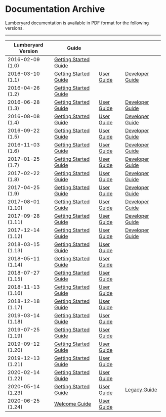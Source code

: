 # Documentation Archive<a name="lumberyard-documentation-archive"></a>

Lumberyard documentation is available in PDF format for the following versions\.


****  

| Lumberyard Version | Guide |  |  | 
| --- | --- | --- | --- | 
| 2016\-02\-09 \(1\.0\) | [Getting Started Guide](https://d3bqhfbip4ze4a.cloudfront.net/lumberyard-gsg-1.0-2016-02-09.pdf) |  |  | 
| 2016\-03\-10 \(1\.1\) | [Getting Started Guide](https://d3bqhfbip4ze4a.cloudfront.net/lumberyard-gsg-1.1-2016-03-10.pdf) | [User Guide](https://d3bqhfbip4ze4a.cloudfront.net/lumberyard-ug-1.1-2016-03-10.pdf) | [Developer Guide](https://d3bqhfbip4ze4a.cloudfront.net/lumberyard-dg-1.1-2016-03-10.pdf) | 
| 2016\-04\-26 \(1\.2\) | [Getting Started Guide](https://d3bqhfbip4ze4a.cloudfront.net/lumberyard-gsg-1.2-2016-04-26.pdf) |  |  | 
| 2016\-06\-28 \(1\.3\) | [Getting Started Guide](https://d3bqhfbip4ze4a.cloudfront.net/lumberyard-gsg-1.3-2016-06-28.pdf) | [User Guide](https://d3bqhfbip4ze4a.cloudfront.net/lumberyard-ug-1.3-2016-06-28.pdf) | [Developer Guide](https://d3bqhfbip4ze4a.cloudfront.net/lumberyard-dg-1.3-2016-06-28.pdf) | 
| 2016\-08\-08 \(1\.4\) | [Getting Started Guide](https://d3bqhfbip4ze4a.cloudfront.net/lumberyard-gsg-1.4-2016-08-08.pdf) | [User Guide](https://d3bqhfbip4ze4a.cloudfront.net/lumberyard-ug-1.4-2016-08-08.pdf) | [Developer Guide](https://d3bqhfbip4ze4a.cloudfront.net/lumberyard-dg-1.4-2016-08-08.pdf) | 
| 2016\-09\-22 \(1\.5\) | [Getting Started Guide](https://d3bqhfbip4ze4a.cloudfront.net/lumberyard-gsg-1.5-2016-09-22.pdf) | [User Guide](https://d3bqhfbip4ze4a.cloudfront.net/lumberyard-ug-1.5-2016-09-22.pdf) | [Developer Guide](https://d3bqhfbip4ze4a.cloudfront.net/lumberyard-dg-1.5-2016-09-22.pdf) | 
| 2016\-11\-03 \(1\.6\) | [Getting Started Guide](https://d3bqhfbip4ze4a.cloudfront.net/lumberyard-gsg-1.6-2016-11-03.pdf) | [User Guide](https://d3bqhfbip4ze4a.cloudfront.net/lumberyard-ug-1.6-2016-11-03.pdf) | [Developer Guide](https://d3bqhfbip4ze4a.cloudfront.net/lumberyard-dg-1.6-2016-11-03.pdf) | 
| 2017\-01\-25 \(1\.7\) | [Getting Started Guide](https://d3bqhfbip4ze4a.cloudfront.net/lumberyard-gsg-1.7-2016-01-25.pdf) | [User Guide](https://d3bqhfbip4ze4a.cloudfront.net/lumberyard-ug-1.7-2016-01-25.pdf) | [Developer Guide](https://d3bqhfbip4ze4a.cloudfront.net/lumberyard-dg-1.7-2016-01-25.pdf) | 
| 2017\-02\-22 \(1\.8\) | [Getting Started Guide](https://d3bqhfbip4ze4a.cloudfront.net/lumberyard-gsg-1.8-2017-02-22.pdf) | [User Guide](https://d3bqhfbip4ze4a.cloudfront.net/lumberyard-ug-1.8-2017-02-22.pdf) | [Developer Guide](https://d3bqhfbip4ze4a.cloudfront.net/lumberyard-dg-1.8-2017-02-22.pdf) | 
| 2017\-04\-25 \(1\.9\) | [Getting Started Guide](https://d3bqhfbip4ze4a.cloudfront.net/lumberyard-gsg-1.9-2017-07-18.pdf) | [User Guide](https://d3bqhfbip4ze4a.cloudfront.net/lumberyard-ug-1.9-2017-07-18.pdf) | [Developer Guide](https://d3bqhfbip4ze4a.cloudfront.net/lumberyard-dg-1.9-2017-07-18.pdf) | 
| 2017\-08\-01 \(1\.10\) | [Getting Started Guide](https://d3bqhfbip4ze4a.cloudfront.net/lumberyard-gsg-1.10-2017_08_01.pdf) | [User Guide](https://d3bqhfbip4ze4a.cloudfront.net/lumberyard-ug-1.10-2017_08_01.pdf) | [Developer Guide](https://d3bqhfbip4ze4a.cloudfront.net/lumberyard-dg-1.10-2017_08_01.pdf) | 
| 2017\-09\-28 \(1\.11\) | [Getting Started Guide](https://d3bqhfbip4ze4a.cloudfront.net/lumberyard-gsg-1.11-2017_09_28.pdf) | [User Guide](https://d3bqhfbip4ze4a.cloudfront.net/lumberyard-ug-1.11-2017_09_28.pdf) | [Developer Guide](https://d3bqhfbip4ze4a.cloudfront.net/lumberyard-dg-1.11-2017_09_28.pdf) | 
| 2017\-12\-14 \(1\.12\) | [Getting Started Guide](https://d3bqhfbip4ze4a.cloudfront.net/lumberyard-gsg-1.12-2017-12-14.pdf) | [User Guide](https://d3bqhfbip4ze4a.cloudfront.net/lumberyard-ug-1.12-2017-12-14.pdf) | [Developer Guide](https://d3bqhfbip4ze4a.cloudfront.net/lumberyard-dg-1.12-2017-12-14.pdf) | 
| 2018\-03\-15 \(1\.13\) | [Getting Started Guide](https://d3bqhfbip4ze4a.cloudfront.net/lumberyard-gsg-1.13-2018-03-15.pdf) | [User Guide](https://d3bqhfbip4ze4a.cloudfront.net/lumberyard-ug-1.13-2018-03-15.pdf) |  | 
| 2018\-05\-11 \(1\.14\) | [Getting Started Guide](https://d3bqhfbip4ze4a.cloudfront.net/lumberyard-gsg-1.14-2018-05-11.pdf) | [User Guide](https://d3bqhfbip4ze4a.cloudfront.net/lumberyard-ug-1.14-2018-05-11.pdf) |  | 
| 2018\-07\-27 \(1\.15\) | [Getting Started Guide](https://d3bqhfbip4ze4a.cloudfront.net/lumberyard-gsg-1.15-2018-07-27.pdf) | [User Guide](https://d3bqhfbip4ze4a.cloudfront.net/lumberyard-ug-1.15-2018-07-27.pdf) |  | 
| 2018\-11\-13 \(1\.16\) | [Getting Started Guide](https://d3bqhfbip4ze4a.cloudfront.net/lumberyard-gsg-1.16-2018-11-13.pdf) | [User Guide](https://d3bqhfbip4ze4a.cloudfront.net/lumberyard-ug-1.16-2018-11-13.pdf) |  | 
| 2018\-12\-18 \(1\.17\) | [Getting Started Guide](https://d3bqhfbip4ze4a.cloudfront.net/lumberyard-gsg-1.17-2018-12-18.pdf) | [User Guide](https://d3bqhfbip4ze4a.cloudfront.net/lumberyard-ug-1.17-2018-12-18.pdf) |  | 
| 2019\-03\-14 \(1\.18\) | [Getting Started Guide](https://d3bqhfbip4ze4a.cloudfront.net/lumberyard-gsg-1.18-2019-03-14.pdf) | [User Guide](https://d3bqhfbip4ze4a.cloudfront.net/lumberyard-ug-1.18-2019-03-14.pdf) |  | 
| 2019\-07\-25 \(1\.19\) | [Getting Started Guide](https://d3bqhfbip4ze4a.cloudfront.net/lumberyard-gsg-1.19-2019-06-17.pdf) | [User Guide](https://d3bqhfbip4ze4a.cloudfront.net/lumberyard-ug-1.19-2019-06-17.pdf) |  | 
| 2019\-09\-12 \(1\.20\) | [Getting Started Guide](https://d3bqhfbip4ze4a.cloudfront.net/lumberyard-gsg-1.20-2019-09-12.pdf) | [User Guide](https://d3bqhfbip4ze4a.cloudfront.net/lumberyard-ug-1.20-2019-09-12.pdf) |  | 
| 2019\-12\-13 \(1\.21\) | [Getting Started Guide](https://d3bqhfbip4ze4a.cloudfront.net/lumberyard-gsg-1.21-2019-12-12.pdf) | [User Guide](https://d3bqhfbip4ze4a.cloudfront.net/lumberyard-ug-1.21-2019-12-12.pdf) |  | 
| 2020\-02\-14 \(1\.22\) | [Getting Started Guide](https://d3bqhfbip4ze4a.cloudfront.net/lumberyard-gsg-1.22-2020-02-14.pdf) | [User Guide](https://d3bqhfbip4ze4a.cloudfront.net/lumberyard-ug-1.22-2020-02-14.pdf) |  | 
| 2020\-05\-14 \(1\.23\) | [Getting Started Guide](https://d3bqhfbip4ze4a.cloudfront.net/lumberyard-gsg-1.23-2020-05-04.pdf) | [User Guide](https://d3bqhfbip4ze4a.cloudfront.net/lumberyard-ug-1.23-2020-05-04.pdf) | [Legacy Guide](https://d3bqhfbip4ze4a.cloudfront.net/lumberyard-legacy.pdf) | 
| 2020\-06\-25 \(1\.24\) | [Welcome Guide](https://d3bqhfbip4ze4a.cloudfront.net/lumberyard-wg-1.24.pdf) | [User Guide](https://d3bqhfbip4ze4a.cloudfront.net/lumberyard-ug-1.24.pdf) |  | 